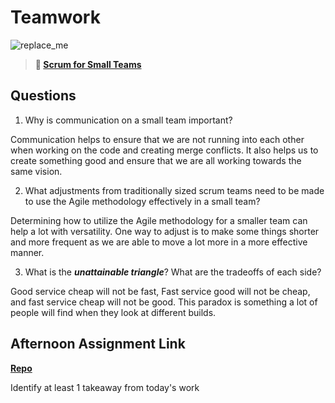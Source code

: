 # Teamwork

![replace_me](https://codeworks.blob.core.windows.net/public/assets/img/illustrations/placeholder.svg)

> **📖 [Scrum for Small Teams](https://codeworksacademy.com/fs-student-guide/resources/wk8-9/02-Scrum-For-Small-Teams)**

## Questions

1. Why is communication on a small team important?

Communication helps to ensure that we are not running into each other when working on the code and creating merge conflicts. It also helps us to create something good and ensure that we are all working towards the same vision.

2. What adjustments from traditionally sized scrum teams need to be made to use the Agile methodology effectively in a small team?

Determining how to utilize the Agile methodology for a smaller team can help a lot with versatility. One way to adjust is to make some things shorter and more frequent as we are able to move a lot more in a more effective manner.

3. What is the ***unattainable triangle***? What are the tradeoffs of each side?

Good service cheap will not be fast, Fast service good will not be cheap, and fast service cheap will not be good. This paradox is something a lot of people will find when they look at different builds.

## Afternoon Assignment Link

**[Repo](https://github.com/jsphbowers/<ASSIGNMENT_REPO>)**

Identify at least 1 takeaway from today's work
